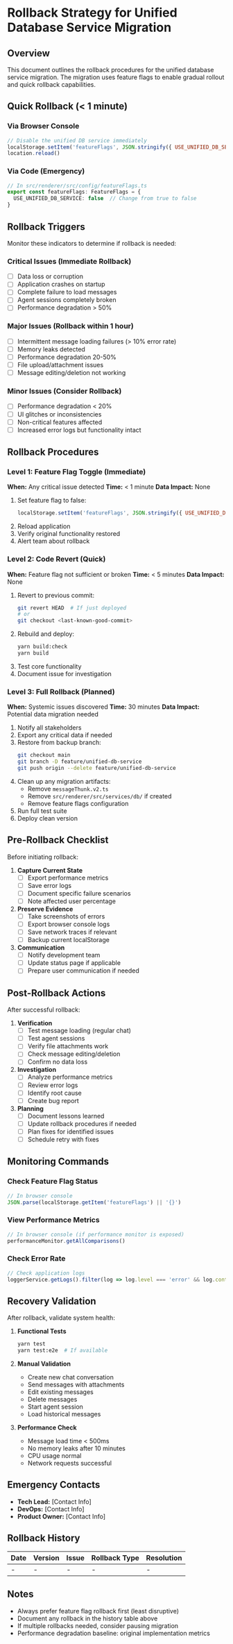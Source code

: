 # Rollback Strategy for Unified Database Service Migration

## Overview
This document outlines the rollback procedures for the unified database service migration. The migration uses feature flags to enable gradual rollout and quick rollback capabilities.

## Quick Rollback (< 1 minute)

### Via Browser Console
```javascript
// Disable the unified DB service immediately
localStorage.setItem('featureFlags', JSON.stringify({ USE_UNIFIED_DB_SERVICE: false }))
location.reload()
```

### Via Code (Emergency)
```typescript
// In src/renderer/src/config/featureFlags.ts
export const featureFlags: FeatureFlags = {
  USE_UNIFIED_DB_SERVICE: false  // Change from true to false
}
```

## Rollback Triggers

Monitor these indicators to determine if rollback is needed:

### Critical Issues (Immediate Rollback)
- [ ] Data loss or corruption
- [ ] Application crashes on startup
- [ ] Complete failure to load messages
- [ ] Agent sessions completely broken
- [ ] Performance degradation > 50%

### Major Issues (Rollback within 1 hour)
- [ ] Intermittent message loading failures (> 10% error rate)
- [ ] Memory leaks detected
- [ ] Performance degradation 20-50%
- [ ] File upload/attachment issues
- [ ] Message editing/deletion not working

### Minor Issues (Consider Rollback)
- [ ] Performance degradation < 20%
- [ ] UI glitches or inconsistencies
- [ ] Non-critical features affected
- [ ] Increased error logs but functionality intact

## Rollback Procedures

### Level 1: Feature Flag Toggle (Immediate)
**When:** Any critical issue detected
**Time:** < 1 minute
**Data Impact:** None

1. Set feature flag to false:
   ```javascript
   localStorage.setItem('featureFlags', JSON.stringify({ USE_UNIFIED_DB_SERVICE: false }))
   ```
2. Reload application
3. Verify original functionality restored
4. Alert team about rollback

### Level 2: Code Revert (Quick)
**When:** Feature flag not sufficient or broken
**Time:** < 5 minutes
**Data Impact:** None

1. Revert to previous commit:
   ```bash
   git revert HEAD  # If just deployed
   # or
   git checkout <last-known-good-commit>
   ```
2. Rebuild and deploy:
   ```bash
   yarn build:check
   yarn build
   ```
3. Test core functionality
4. Document issue for investigation

### Level 3: Full Rollback (Planned)
**When:** Systemic issues discovered
**Time:** 30 minutes
**Data Impact:** Potential data migration needed

1. Notify all stakeholders
2. Export any critical data if needed
3. Restore from backup branch:
   ```bash
   git checkout main
   git branch -D feature/unified-db-service
   git push origin --delete feature/unified-db-service
   ```
4. Clean up any migration artifacts:
   - Remove `messageThunk.v2.ts`
   - Remove `src/renderer/src/services/db/` if created
   - Remove feature flags configuration
5. Run full test suite
6. Deploy clean version

## Pre-Rollback Checklist

Before initiating rollback:

1. **Capture Current State**
   - [ ] Export performance metrics
   - [ ] Save error logs
   - [ ] Document specific failure scenarios
   - [ ] Note affected user percentage

2. **Preserve Evidence**
   - [ ] Take screenshots of errors
   - [ ] Export browser console logs
   - [ ] Save network traces if relevant
   - [ ] Backup current localStorage

3. **Communication**
   - [ ] Notify development team
   - [ ] Update status page if applicable
   - [ ] Prepare user communication if needed

## Post-Rollback Actions

After successful rollback:

1. **Verification**
   - [ ] Test message loading (regular chat)
   - [ ] Test agent sessions
   - [ ] Verify file attachments work
   - [ ] Check message editing/deletion
   - [ ] Confirm no data loss

2. **Investigation**
   - [ ] Analyze performance metrics
   - [ ] Review error logs
   - [ ] Identify root cause
   - [ ] Create bug report

3. **Planning**
   - [ ] Document lessons learned
   - [ ] Update rollback procedures if needed
   - [ ] Plan fixes for identified issues
   - [ ] Schedule retry with fixes

## Monitoring Commands

### Check Feature Flag Status
```javascript
// In browser console
JSON.parse(localStorage.getItem('featureFlags') || '{}')
```

### View Performance Metrics
```javascript
// In browser console (if performance monitor is exposed)
performanceMonitor.getAllComparisons()
```

### Check Error Rate
```javascript
// Check application logs
loggerService.getLogs().filter(log => log.level === 'error' && log.context.includes('DbService'))
```

## Recovery Validation

After rollback, validate system health:

1. **Functional Tests**
   ```bash
   yarn test
   yarn test:e2e  # If available
   ```

2. **Manual Validation**
   - Create new chat conversation
   - Send messages with attachments
   - Edit existing messages
   - Delete messages
   - Start agent session
   - Load historical messages

3. **Performance Check**
   - Message load time < 500ms
   - No memory leaks after 10 minutes
   - CPU usage normal
   - Network requests successful

## Emergency Contacts

- **Tech Lead:** [Contact Info]
- **DevOps:** [Contact Info]
- **Product Owner:** [Contact Info]

## Rollback History

| Date | Version | Issue | Rollback Type | Resolution |
|------|---------|-------|---------------|------------|
| -    | -       | -     | -             | -          |

## Notes

- Always prefer feature flag rollback first (least disruptive)
- Document any rollback in the history table above
- If multiple rollbacks needed, consider pausing migration
- Performance degradation baseline: original implementation metrics